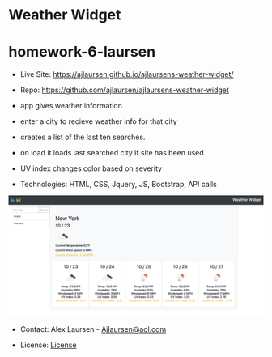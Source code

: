 # Weather Widget
# homework-6-laursen

* Live Site: https://ajlaursen.github.io/ajlaursens-weather-widget/

* Repo: https://github.com/ajlaursen/ajlaursens-weather-widget

* app gives weather information 

* enter a city to recieve weather info for that city

* creates a list of the last ten searches.

* on load it loads last searched city if site has been used

* UV index changes color based on severity

* Technologies: HTML, CSS, Jquery, JS, Bootstrap, API calls

![screenshot](assets/IMG/screenshot.png)

* Contact: Alex Laursen - Ajlaursen@aol.com

* License: [License](LICENSE)